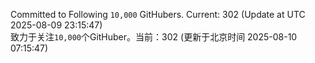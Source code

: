 Committed to Following `10,000` GitHubers. Current: <!-- FOLLOWING_COUNT -->302<!-- FOLLOWING_COUNT --> (Update at UTC <!-- LAST_UPDATED -->2025-08-09 23:15:47<!-- LAST_UPDATED -->)<br>
致力于关注`10,000`个GitHuber。当前：<!-- FOLLOWING_COUNT -->302<!-- FOLLOWING_COUNT --> (更新于北京时间 <!-- LAST_UPDATED_CST -->2025-08-10 07:15:47<!-- LAST_UPDATED_CST -->)
